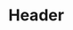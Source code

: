<!-- TITLE: Invigor -->
<!-- SUBTITLE: Restores endurance to your target over a short period of time. -->

# Header